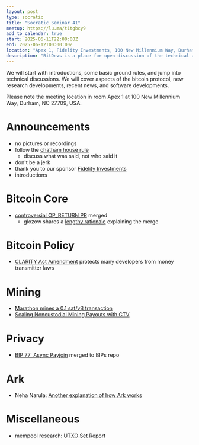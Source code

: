 ```yaml
---
layout: post
type: socratic
title: "Socratic Seminar 41"
meetup: https://lu.ma/t1tgbcy9
add_to_calendar: true
start: 2025-06-11T22:00:00Z
end: 2025-06-12T00:00:00Z
location: "Apex 1, Fidelity Investments, 100 New Millennium Way, Durham, NC 27709"
description: "BitDevs is a place for open discussion of the technical aspects of bitcoin and related protocols. Be advised: discussion will be technical. Please RSVP or email trianglebitdevs at protonmail dot com to confirm your attendance. You will be required to show ID to the security guard to gain admission but you do not need to RSVP in public."
---
```


We will start with introductions, some basic ground rules, and jump into technical discussions. We will cover aspects of the bitcoin protocol, new research developments, recent news, and software developments.

Please note the meeting location in room Apex 1 at 100 New Millennium Way, Durham, NC 27709, USA.

# Announcements

- no pictures or recordings
- follow the [chatham house rule](https://en.wikipedia.org/wiki/Chatham_House_Rule)
  - discuss what was said, not who said it
- don't be a jerk
- thank you to our sponsor [Fidelity Investments](https://www.fidelity.com/)
- introductions

# Bitcoin Core

- [controversial OP_RETURN PR](https://github.com/bitcoin/bitcoin/pull/32406) merged
  - glozow shares a [lengthy rationale](https://github.com/bitcoin/bitcoin/pull/32406#issuecomment-2955614286) explaining the merge

# Bitcoin Policy

- [CLARITY Act Amendment](https://x.com/zackbshapiro/status/1931847930530463973) protects many developers from money transmitter laws

# Mining

- [Marathon mines a 0.1 sat/vB transaction](https://x.com/mononautical/status/1931512028444656117)
- [Scaling Noncustodial Mining Payouts with CTV](https://delvingbitcoin.org/t/scaling-noncustodial-mining-payouts-with-ctv/1753)

# Privacy

- [BIP 77: Async Payjoin](https://github.com/bitcoin/bips/pull/1483) merged to BIPs repo

# Ark

- Neha Narula: [Another explanation of how Ark works](https://nehanarula.org/2025/05/20/ark.html)

# Miscellaneous

- mempool research: [UTXO Set Report](https://research.mempool.space/utxo-set-report/)